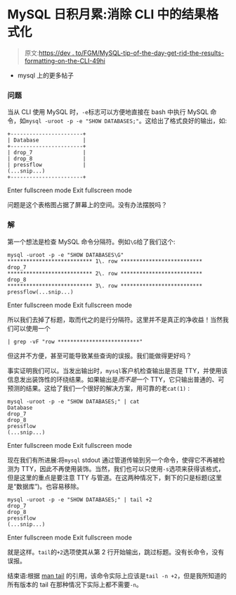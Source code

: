 # MySQL 日积月累:消除 CLI 中的结果格式化

> 原文:[https://dev . to/FGM/MySQL-tip-of-the-day-get-rid-the-results-formatting-on-the-CLI-49hi](https://dev.to/fgm/mysql-tip-of-the-day-getting-rid-of-the-results-formatting-on-the-cli-49hi)

*   mysql 上的更多帖子

### 问题

当从 CLI 使用 MySQL 时，`-e`标志可以方便地直接在 bash 中执行 MySQL 命令，如`mysql -uroot -p -e "SHOW DATABASES;"`。这给出了格式良好的输出，如:

```
+-----------------------+
| Database              |
+-----------------------+
| drop_7                |
| drop_8                |
| pressflow             |
(...snip...)
+-----------------------+ 
```

Enter fullscreen mode Exit fullscreen mode

问题是这个表格图占据了屏幕上的空间。没有办法摆脱吗？

### 解

第一个想法是检查 MySQL 命令分隔符。例如`\G`给了我们这个:

```
mysql -uroot -p -e "SHOW DATABASES\G"
*************************** 1\. row ************************** 
drop_7 
*************************** 2\. row ************************** 
drop_8 
*************************** 3\. row **************************
pressflow(...snip...) 
```

Enter fullscreen mode Exit fullscreen mode

所以我们去掉了标题，取而代之的是行分隔符。这里并不是真正的净收益！当然我们可以使用一个

`| grep -vF "row **************************"`

但这并不方便，甚至可能导致某些查询的误报。我们能做得更好吗？

事实证明我们可以。当发出输出时，`mysql`客户机检查输出是否是 TTY，并使用该信息发出装饰性的环绕结果。如果输出是*而不是*一个 TTY，它只输出普通的、可预测的结果。这给了我们一个很好的解决方案，用可靠的老`cat(1)` :

```
mysql -uroot -p -e "SHOW DATABASES;" | cat
Database
drop_7
drop_8
pressflow
(...snip...) 
```

Enter fullscreen mode Exit fullscreen mode

现在我们有所进展:将`mysql` stdout 通过管道传输到另一个命令，使得它不再被检测为 TTY，因此不再使用装饰。当然，我们也可以只使用`-s`选项来获得该格式，但是这里的重点是要注意 TTY 与管道。在这两种情况下，剩下的只是标题(这里是“数据库”)。也容易移除。

```
mysql -uroot -p -e "SHOW DATABASES;" | tail +2
drop_7
drop_8
pressflow
(...snip...) 
```

Enter fullscreen mode Exit fullscreen mode

就是这样。`tail`的`+2`选项使其从第 2 行开始输出，跳过标题。没有长命令，没有误报。

结束语:根据 [man tail](http://man7.org/linux/man-pages/man1/tail.1.html) 的引用，该命令实际上应该是`tail -n +2`，但是我所知道的所有版本的 tail 在那种情况下实际上都不需要`-n`。